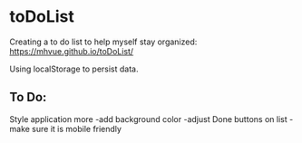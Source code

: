 # toDoList

Creating a to do list to help myself stay organized:  https://mhvue.github.io/toDoList/

Using localStorage to persist data.

## To Do:
Style application more 
-add background color
-adjust Done buttons on list 
-make sure it is mobile friendly